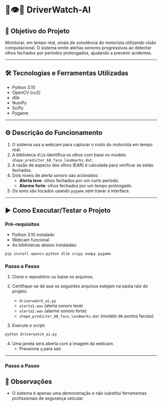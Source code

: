 # 🚗👁️🧠 DriverWatch-AI

## 🎯 Objetivo do Projeto

Monitorar, em tempo real, sinais de sonolência do motorista utilizando visão computacional. O sistema emite alertas sonoros progressivos ao detectar olhos fechados por períodos prolongados, ajudando a prevenir acidentes.

---

## 🛠 Tecnologias e Ferramentas Utilizadas

- Python 3.10
- OpenCV (cv2)
- dlib
- NumPy
- SciPy
- Pygame

---

## ⚙️ Descrição do Funcionamento

1. O sistema usa a webcam para capturar o rosto do motorista em tempo real.
2. A biblioteca `dlib` identifica os olhos com base no modelo `shape_predictor_68_face_landmarks.dat`.
3. A razão de aspecto dos olhos (EAR) é calculada para verificar se estão fechados.
4. Dois níveis de alerta sonoro são acionados:
   - **Alerta leve**: olhos fechados por um curto período.
   - **Alarme forte**: olhos fechados por um tempo prolongado.
5. Os sons são tocados usando `pygame` sem travar a interface.

---

## ▶️ Como Executar/Testar o Projeto

### Pré-requisitos

- Python 3.10 instalado
- Webcam funcional
- As bibliotecas abaixo instaladas:

```bash
pip install opencv-python dlib scipy numpy pygame
```

### Passo a Passo

1. Clone o repositório ou baixe os arquivos.
2. Certifique-se de que os seguintes arquivos estejam na pasta raiz do projeto:
   - `driverwatch_ai.py`
   - `alerta1.wav` (alerta sonoro leve)
   - `alerta2.wav` (alarme sonoro forte)
   - `shape_predictor_68_face_landmarks.dat` (modelo de pontos faciais)

3. Execute o script:

```bash
python driverwatch_ai.py
```

4. Uma janela será aberta com a imagem da webcam.
   - Pressione `q` para sair.

---

### Passo a Passo

## 📝 Observações

- O sistema é apenas uma demonstração e não substitui ferramentas profissionais de segurança veicular.
